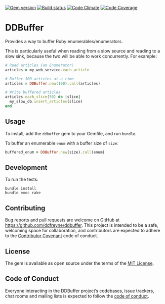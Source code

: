 [![Gem version](http://img.shields.io/gem/v/ddbuffer.svg)](http://rubygems.org/gems/ddbuffer)
[![Build status](http://img.shields.io/travis/ddfreyne/ddbuffer.svg)](https://travis-ci.org/ddfreyne/ddbuffer)
[![Code Climate](http://img.shields.io/codeclimate/github/ddfreyne/ddbuffer.svg)](https://codeclimate.com/github/ddfreyne/ddbuffer)
[![Code Coverage](https://img.shields.io/codecov/c/github/ddfreyne/ddbuffer.svg)](https://codecov.io/gh/ddfreyne/ddbuffer)

# DDBuffer

Provides a way to buffer Ruby enumerables/enumerators.

This is particularly useful when reading from a slow source and reading to a slow sink, because the two will be able to work concurrently. For example:

```ruby
# Read articles (an Enumerator)
articles = my_web_service.each_article

# Buffer 100 articles at a time
articles = DDBuffer.new(100).call(articles)

# Write buffered articles
articles.each_slice(50) do |slice|
  my_slow_db.insert_articles(slice)
end
```

## Usage

To install, add the `ddbuffer` gem to your Gemfile, and run `bundle`.

To buffer an enumerable `enum` with a buffer size of `size`:

```ruby
buffered_enum = DDBuffer.new(size).call(enum)
```

## Development

To run the tests:

```
bundle install
bundle exec rake
```

## Contributing

Bug reports and pull requests are welcome on GitHub at https://github.com/ddfreyne/ddbuffer. This project is intended to be a safe, welcoming space for collaboration, and contributors are expected to adhere to the [Contributor Covenant](http://contributor-covenant.org) code of conduct.

## License

The gem is available as open source under the terms of the [MIT License](http://opensource.org/licenses/MIT).

## Code of Conduct

Everyone interacting in the DDBuffer project’s codebases, issue trackers, chat rooms and mailing lists is expected to follow the [code of conduct](https://github.com/ddfreyne/ddbuffer/blob/master/CODE_OF_CONDUCT.md).
